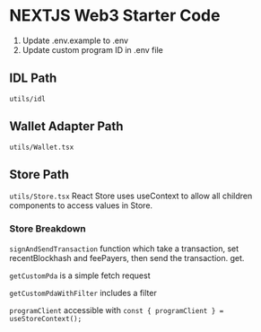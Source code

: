 # NEXTJS Web3 Starter Code
1. Update .env.example to .env
2. Update custom program ID in .env file

## IDL Path
`utils/idl`

## Wallet Adapter Path
`utils/Wallet.tsx`

## Store Path
`utils/Store.tsx`
React Store uses useContext to allow all children components to access values in Store.
### Store Breakdown
`signAndSendTransaction` function which take a transaction, set recentBlockhash and feePayers, then send the transaction.
get.

`getCustomPda` is a simple fetch request

`getCustomPdaWithFilter` includes a filter

`programClient` accessible with `const { programClient } = useStoreContext();`
